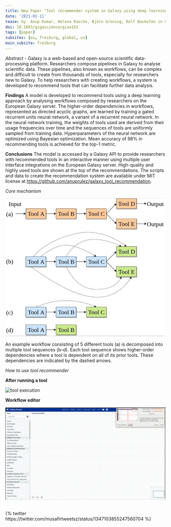 ```yaml
---
title: New Paper "Tool recommender system in Galaxy using deep learning"
date: '2021-01-11'
tease: by  Anup Kumar, Helena Rasche, Björn Grüning, Rolf Backofen in GigaScience
doi: 10.1093/gigascience/giaa152
tags: [paper]
subsites: [eu, freiburg, global, us]
main_subsite: freiburg
---
```



_Abstract_ - Galaxy is a web-based and open-source scientific data-processing platform. Researchers compose pipelines in Galaxy to analyse scientific data.
These pipelines, also known as workflows, can be complex and difficult to create from thousands of tools, especially for researchers new to Galaxy.
To help researchers with creating workflows, a system is developed to recommend tools that can facilitate further data analysis.

__Findings__
A model is developed to recommend tools using a deep learning approach by analysing workflows composed by researchers on the European Galaxy server.
The higher-order dependencies in workflows, represented as directed acyclic graphs, are learned by training a gated recurrent units neural network, a variant of a recurrent neural network. 
In the neural network training, the weights of tools used are derived from their usage frequencies over time and the sequences of tools are uniformly sampled from training data. Hyperparameters of the neural network are optimized using Bayesian optimization. Mean accuracy of 98% in recommending tools is achieved for the top-1 metric.

__Conclusions__
The model is accessed by a Galaxy API to provide researchers with recommended tools in an interactive manner using multiple user interface integrations on the European Galaxy server. 
High-quality and highly used tools are shown at the top of the recommendations. 
The scripts and data to create the recommendation system are available under MIT license at https://github.com/anuprulez/galaxy_tool_recommendation.

_Core mechanism_

![Workflow](https://github.com/anuprulez/issues/raw/master/core_mechanism.png)

An example workflow consisting of 5 different tools (a) is decomposed into multiple tool sequences (b–d). Each tool sequence shows higher-order dependencies where a tool is dependent on all of its prior tools. These dependencies are indicated by the dashed arrows.

_How to use tool recommender_

__After running a tool__

![tool execution](https://github.com/anuprulez/issues/raw/master/tool-exe.gif)

__Workflow editor__

![workflow editor](https://github.com/anuprulez/issues/raw/master/wf-exe.gif)

<br>
{% twitter https://twitter.com/musafirtweetsz/status/1347103855247560704 %}
